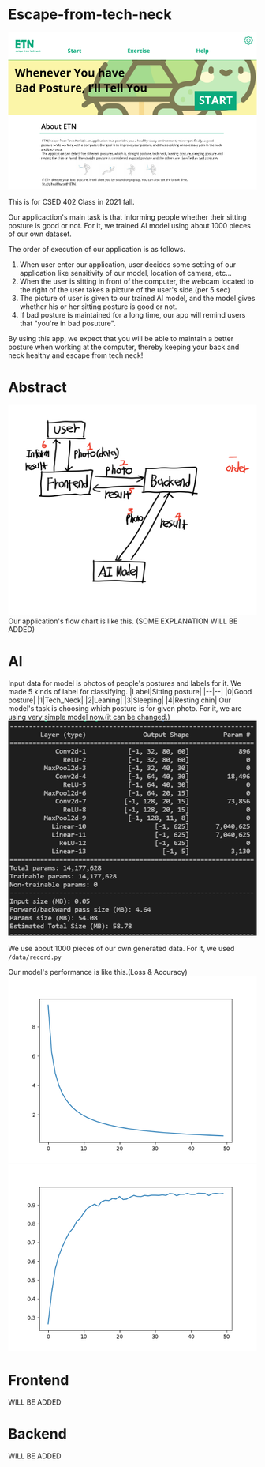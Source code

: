 # Escape-from-tech-neck

  ![Main_Menu](images/Main_menu.png)

This is for CSED 402 Class in 2021 fall.

Our applicaction's main task is that informing people whether their sitting posture is good or not.
For it, we trained AI model using about 1000 pieces of our own dataset.

The order of execution of our application is as follows.

1. When user enter our application, user decides some setting of our application like sensitivity of our model, location of camera, etc...
2. When the user is sitting in front of the computer, the webcam located to the right of the user takes a picture of the user's side.(per 5 sec)
3. The picture of user is given to our trained AI model, and the model gives whether his or her sitting posture is good or not.
4. If bad posture is maintained for a long time, our app will remind users that "you're in bad posuture".

By using this app, we expect that you will be able to maintain a better posture when working at the computer, thereby keeping your back and neck healthy and escape from tech neck!


# Abstract
  ![Flowchart](images/flowchart_hci.png)
Our application's flow chart is like this.
(SOME EXPLANATION WILL BE ADDED)
  
# AI
Input data for model is photos of people's postures and labels for it.
We made 5 kinds of label for classifying.
|Label|Sitting posture|
|--|--|
|0|Good posture|
|1|Tech_Neck|
|2|Leaning|
|3|Sleeping|
|4|Resting chin|
Our model's task is choosing which posture is for given photo.
For it, we are using very simple model now.(it can be changed.)
![AI_model](images/ai_constructure.png)

We use about 1000 pieces of our own generated data. For it, we used `/data/record.py`

Our model's performance is like this.(Loss & Accuracy)
![LOSS](images/LOSS.png)
![ACU](images/ACU.png)
# Frontend
WILL BE ADDED
# Backend
WILL BE ADDED